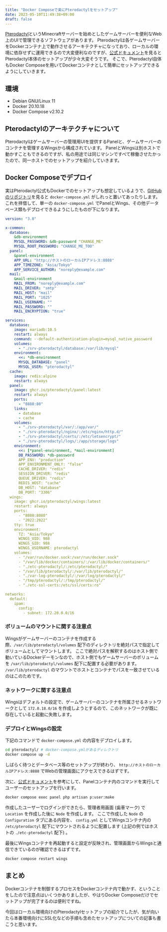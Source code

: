 ```yaml
---
title: "Docker Composeで楽にPterodactylをセットアップ"
date: 2023-05-10T11:49:38+09:00
draft: false
---
```


[Pterodactyl](https://pterodactyl.io/)というMinecraftサーバーを始めとしたゲームサーバーを便利なWeb上のUIで管理できるソフトウェアがあります。
Pterodactylは各ゲームサーバーをDockerコンテナ上で動作させるアーキテクチャになっており、ローカルの環境に依存せずに運用できるので大変便利なのですが、[公式ドキュメント](https://pterodactyl.io/panel/1.0/getting_started.html)を見るとPterodactyl本体のセットアップが少々大変そうです。
そこで、Pterodactyl自体もDocker Composeを用いてDockerコンテナとして簡単にセットアップできるようにしていきます。

<!--more-->

## 環境

- Debian GNU/Linux 11
- Docker 20.10.18
- Docker Compose v2.10.2

## Pterodactylのアーキテクチャについて

Pterodactylはゲームサーバーの管理用UIを提供するPanelと、ゲームサーバーのコンテナを管理するWingsから構成されています。
PanelとWingsは別ホストで動かすこともできるのですが、私の用途では同じマシンですべて稼働させたかったので、同一ホストでのセットアップを紹介していきます。

## Docker Composeでデプロイ

実はPterodactyl公式もDockerでのセットアップも想定しているようで、[GitHubのリポジトリ](https://github.com/pterodactyl/panel)を見ると `docker-compose.yml` がしれっと置いてあったりします。
これを拝借して、単一の `docker-compose.yml` でPanelとWings、その他データベース類もデプロイできるようにしたものが下になります。

```yaml
version: "3.8"

x-common:
  database:
    &db-environment
    MYSQL_PASSWORD: &db-password "CHANGE_ME"
    MYSQL_ROOT_PASSWORD: "CHANGE_ME_TOO"
  panel:
    &panel-environment
    APP_URL: "http://ホストのローカルIPアドレス:8888"
    APP_TIMEZONE: "Asia/Tokyo"
    APP_SERVICE_AUTHOR: "noreply@example.com"
  mail:
    &mail-environment
    MAIL_FROM: "noreply@example.com"
    MAIL_DRIVER: "smtp"
    MAIL_HOST: "mail"
    MAIL_PORT: "1025"
    MAIL_USERNAME: ""
    MAIL_PASSWORD: ""
    MAIL_ENCRYPTION: "true"

services:
  database:
    image: mariadb:10.5
    restart: always
    command: --default-authentication-plugin=mysql_native_password
    volumes:
      - "./srv-pterodactyl/database:/var/lib/mysql"
    environment:
      <<: *db-environment
      MYSQL_DATABASE: "panel"
      MYSQL_USER: "pterodactyl"
  cache:
    image: redis:alpine
    restart: always
  panel:
    image: ghcr.io/pterodactyl/panel:latest
    restart: always
    ports:
      - "8888:80"
    links:
      - database
      - cache
    volumes:
      - "./srv-pterodactyl/var/:/app/var/"
      - "./srv-pterodactyl/nginx/:/etc/nginx/http.d/"
      - "./srv-pterodactyl/certs/:/etc/letsencrypt/"
      - "./srv-pterodactyl/logs/:/app/storage/logs"
    environment:
      <<: [*panel-environment, *mail-environment]
      DB_PASSWORD: *db-password
      APP_ENV: "production"
      APP_ENVIRONMENT_ONLY: "false"
      CACHE_DRIVER: "redis"
      SESSION_DRIVER: "redis"
      QUEUE_DRIVER: "redis"
      REDIS_HOST: "cache"
      DB_HOST: "database"
      DB_PORT: "3306"
  wings:
    image: ghcr.io/pterodactyl/wings:latest
    restart: always
    ports:
      - "8080:8080"
      - "2022:2022"
    tty: true
    environment:
      TZ: "Asia/Tokyo"
      WINGS_UID: 988
      WINGS_GID: 988
      WINGS_USERNAME: pterodactyl
    volumes:
      - "/var/run/docker.sock:/var/run/docker.sock"
      - "/var/lib/docker/containers/:/var/lib/docker/containers/"
      - "./etc-pterodactyl/:/etc/pterodactyl/"
      - "/var/lib/pterodactyl/:/var/lib/pterodactyl/"
      - "./var-log-pterodactyl/:/var/log/pterodactyl/"
      - "/tmp/pterodactyl/:/tmp/pterodactyl/"
      - "./etc-ssl-certs:/etc/ssl/certs:ro"

networks:
  default:
    ipam:
      config:
        - subnet: 172.20.0.0/16
```

### ボリュームのマウントに関する注意点

Wingsがゲームサーバーのコンテナを作成する際、`/var/lib/pterodactyl/volumes` 配下のディレクトリを絶対パスで指定してボリュームとしてマウントします。
ここで絶対パスを解釈するのはホスト側で動いているDockerデーモンなので、ホスト側でもゲームサーバーのボリュームを `/var/lib/pterodactyl/volumes` 配下に配置する必要があります。
`/var/lib/pterodactyl` のマウントでホストとコンテナでパスを一致させているのはこのためです。

### ネットワークに関する注意点

Wingsはデフォルトの設定で、ゲームサーバーのコンテナを所属させるネットワークとして `172.0.18.0/16` を作成しようとするので、このネットワークが既に存在していると起動に失敗します。

### デプロイとWingsの設定

下記のコマンドで `docker-compose.yml` の内容をデプロイします。

```sh
cd pterodactyl/ # docker-compose.ymlがあるディレクトリ
docker compose up -d
```

しばらく待つとデータベース等のセットアップが終わり、 `http://ホストのローカルIPアドレス:8888` でWebの管理画面にアクセスできるはずです。

次に、[公式ドキュメント](https://pterodactyl.io/panel/1.0/getting_started.html#add-the-first-user)を参考にして、Panelコンテナ内のコマンドを実行してユーザーのセットアップを行います。

```sh
docker compose exec panel php artisan p:user:make
```

作成したユーザーでログインができたら、管理者用画面 (歯車マーク) で `Location` を作成した後に `Node` を作成します。
ここで作成した `Node` の `Configuration` タブにある内容を、 `config.yml` としてWingsコンテナ内の `/etc/pterodactyl` 配下にマウントされるように配置します (上記の例ではホストの `./etc-pterodactyl` 配下) 。

最後にWingsコンテナを再起動すると設定が反映され、管理画面からWingsと通信できているのが確認できるはずです。

```sh
docker compose restart wings
```

## まとめ

Dockerコンテナを制御するプロセスをDockerコンテナ内で動かす、ということをしたので注意点はいくつかありましたが、やはりDocker Composeだけでセットアップが完了するのは便利ですね。

今回はローカル環境向けのPterodactylセットアップの紹介でしたが、気が向いたら本番環境向けにSSL化などの手順も含めたセットアップについての記事も書こうと思います。
